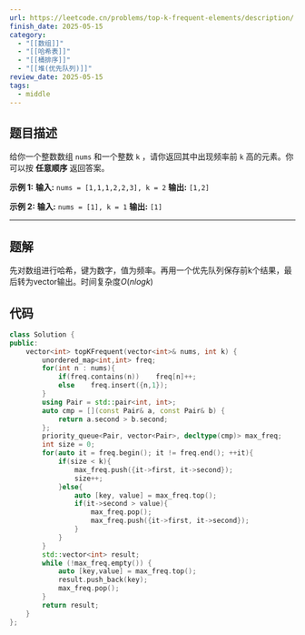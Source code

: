 ```yaml
---
url: https://leetcode.cn/problems/top-k-frequent-elements/description/
finish_date: 2025-05-15
category:
  - "[[数组]]"
  - "[[哈希表]]"
  - "[[桶排序]]"
  - "[[堆(优先队列)]]"
review_date: 2025-05-15
tags:
  - middle
---
```

## 题目描述

给你一个整数数组 `nums` 和一个整数 `k` ，请你返回其中出现频率前 `k` 高的元素。你可以按 **任意顺序** 返回答案。

**示例 1:**
**输入:** `nums = [1,1,1,2,2,3], k = 2`
**输出:** `[1,2]`

**示例 2:**
**输入:** `nums = [1], k = 1`
**输出:** `[1]`

---
## 题解

先对数组进行哈希，键为数字，值为频率。再用一个优先队列保存前k个结果，最后转为vector输出。时间复杂度$O(nlogk)$

## 代码

```cpp
class Solution {
public:
    vector<int> topKFrequent(vector<int>& nums, int k) {
        unordered_map<int,int> freq;
        for(int n : nums){
            if(freq.contains(n))    freq[n]++;
            else    freq.insert({n,1});
        }
        using Pair = std::pair<int, int>;
        auto cmp = [](const Pair& a, const Pair& b) {
            return a.second > b.second;
        };
        priority_queue<Pair, vector<Pair>, decltype(cmp)> max_freq;
        int size = 0;
        for(auto it = freq.begin(); it != freq.end(); ++it){
            if(size < k){
                max_freq.push({it->first, it->second});
                size++;
            }else{
                auto [key, value] = max_freq.top();
                if(it->second > value){
                    max_freq.pop();
                    max_freq.push({it->first, it->second});
                }
            }
        }
        std::vector<int> result;
        while (!max_freq.empty()) {
            auto [key,value] = max_freq.top();
            result.push_back(key);
            max_freq.pop();
        }
        return result;
    }
};
```